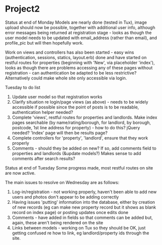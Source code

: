 # Project2

Status at end of Monday
Models are nearly done (tested in Tux), image upload should now be possible, together with additional user info, although error messages being returned at registration stage - looks as though the user model needs to be updated with email_address (rather than email), and profile_pic but will then hopefully work.

Work on views and controllers has also been started - easy wins (authentication, sessions, statics, layout.erb) done and have started on restful routes for properties (beginning with 'New', via placeholder 'index'), looks as though there are problems accessing any of these pages without registration - can authentication be adapted to be less restrictive? Alternatively could make whole site only accessible via login. 

Tuesday to do list
1. Update user model so that registration works
2. Clarify situation re login/page views (as above) - needs to be widely accessible if possible since the point of posts is to be readable, authentication helper needed?
3. Complete 'views', restful routes for properties and landlords. Make index pages searchable (by name/rating/borough, for landlord, by borough, postcode, 1st line address for property) - how to do this? jQuery needed? 'Index' page will then be results page? 
4. Complete controllers for 'property', 'landlord', ensure that they work properly
5. Comments - should they be added on new? If so, add comments field to properties and landlords (&update models?) Makes sense to add comments after search results?


Status at end of Tuesday
Some progress made, most restful routes on site are now active. 

The main issues to resolve on Wednesday are as follows:
1. Log-in/registration - not working properly, haven't been able to add new users and photos don't appear to be adding correctly
2. Having issues 'putting' information into the database, either by creation of new records (eg can make new property record but it shows as blank record on index page) or posting updates once edits done
3. Comments - have added in fields so that comments can be added but, again, these aren't being rendered on the site
4. Links between models - working on Tux so they should be OK, just getting confused re how to link, eg landlord/property ids through the site.


